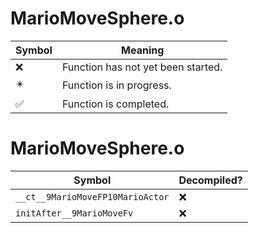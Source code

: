 # MarioMoveSphere.o
| Symbol | Meaning 
| ------------- | ------------- 
| :x: | Function has not yet been started. 
| :eight_pointed_black_star: | Function is in progress. 
| :white_check_mark: | Function is completed. 


# MarioMoveSphere.o
| Symbol | Decompiled? |
| ------------- | ------------- |
| `__ct__9MarioMoveFP10MarioActor` | :x: |
| `initAfter__9MarioMoveFv` | :x: |
